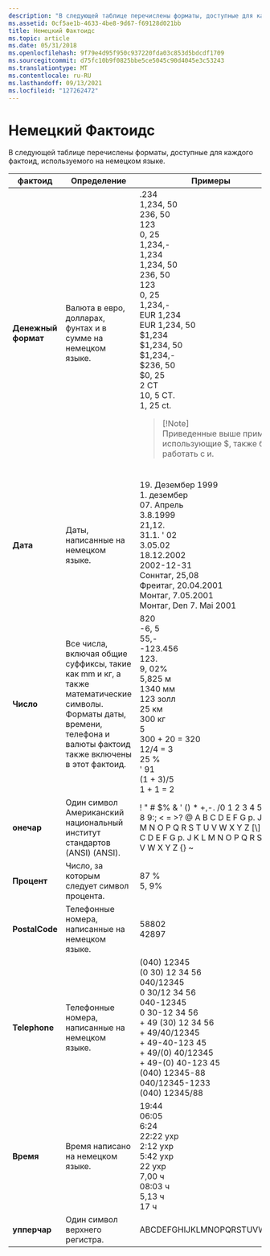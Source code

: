 ```yaml
---
description: "В следующей таблице перечислены форматы, доступные для каждого фактоид, используемого в немецком языке. Фактоиддефинитионексамплескурренцикурренци в евро, долларах, фунтах, а также написано на немецком языке. 234 1,234, 50 236, 50 123 0, 25 1,234,-1,234 1,234, 50 236, 50 123 0, 25 1,234,-EUR 1,234 EUR 1,234, 50 $1,234 $1,234, 50 $1,234,-$ 236, 50 $252 CT. 10, 5 CT. 1, 25 ct. Обратите внимание, что в приведенных выше примерах используется также и. Датедатес, написанный на немецком языке. 19. Дезембер 19991. Dezember07. Апрель 3.8.199921.12.31.1. ' 023.05.0218.12.20022002-12-31Sonntag, 25.08 Фреитаг, 20.04.2001 Монтаг, 7.05.2001 Montag, Den 7. Mai 2001NumberAll числа, включая общие суффиксы, такие как mm и кг, и математические символы. Форматы даты, времени, телефона и валюты фактоид также включены в этот фактоид. 820-6555,--123.456123.9, 02% 5.825 m1340 mm123 Zoll25 Km300 kg5300 + 20 = 32012/4 = 325% ' 91 (1 + 3)/51 + 1 = 2OneCharA Single Американский национальный институт стандартов (ANSI) (ANSI).! &\\#0034; \\# $% & \"() \\* +,-. /0 1 2 3 4 5 6 7 8 9:; < = >? @ A B C D E f G р. J K L M N O P Q R S T U V W X Y Z \\[ \\\\ \\] \\_ A B C D E F G р. J K L M N O P р. в..., а затем символ процента. 87% 5, 9% посталкодетелефоне цифр, написанных на немецком языке. 5880242897TelephoneTelephone числа на немецком языке ( 040) 12345 (0 30) 12 34 56040/123450 30/12 34 56040-123450 30-12 34 56 + 49 (30) 12 34 56 + 49/40/12345 + 49-40-123 45 + 49/(0) 40/12345 + 49-(0) 40-123 45 (040) 12345-88040/12345-1233 (040) 12345/88TimeTime, написанный на немецком языке. 19:4406:056:2422:22 Uhr2:12 Uhr5:42 Uhr22 Ухр 7.00 H08:03 h 5.13 H17 Хупперчара один Прописный символ. абкдефгхижклмнопкрстуввксиз "
ms.assetid: 0cf5ae1b-4633-4be8-9d67-f69128d021bb
title: Немецкий Фактоидс
ms.topic: article
ms.date: 05/31/2018
ms.openlocfilehash: 9f79e4d95f950c937220fda03c853d5bdcdf1709
ms.sourcegitcommit: d75fc10b9f0825bbe5ce5045c90d4045e3c53243
ms.translationtype: MT
ms.contentlocale: ru-RU
ms.lasthandoff: 09/13/2021
ms.locfileid: "127262472"
---
```

# <a name="german-factoids"></a>Немецкий Фактоидс

В следующей таблице перечислены форматы, доступные для каждого фактоид, используемого на немецком языке.



<table>
<colgroup>
<col  />
<col  />
<col  />
</colgroup>
<thead>
<tr class="header">
<th>фактоид</th>
<th>Определение</th>
<th>Примеры</th>
</tr>
</thead>
<tbody>
<tr class="odd">
<td><strong>Денежный формат</strong></td>
<td>Валюта в евро, долларах, фунтах и в сумме на немецком языке.<br/></td>
<td>.234  <br/> 1,234, 50  <br/> 236, 50  <br/> 123  <br/> 0, 25  <br/> 1,234,-  <br/>   1,234<br/>   1,234, 50<br/>   236, 50<br/>   123<br/>   0, 25<br/>   1,234,-<br/> EUR 1,234<br/> EUR 1,234, 50<br/> $1,234<br/> $1,234, 50<br/> $1,234,-<br/> $236, 50<br/> $0, 25<br/> 2 CT<br/> 10, 5 CT.<br/> 1, 25 ct.<br/>
<blockquote>
[!Note]<br />
Приведенные выше примеры, использующие $, также будут работать с и.
</blockquote>
<br/></td>
</tr>
<tr class="even">
<td><strong>Дата</strong></td>
<td>Даты, написанные на немецком языке.<br/></td>
<td>19. Дезембер 1999<br/> 1. дезембер<br/> 07. Апрель<br/> 3.8.1999<br/> 21,12.<br/> 31.1. ' 02<br/> 3.05.02<br/> 18.12.2002<br/> 2002-12-31<br/> Соннтаг, 25,08<br/> Фреитаг, 20.04.2001<br/> Монтаг, 7.05.2001<br/> Монтаг, Den 7. Mai 2001<br/></td>
</tr>
<tr class="odd">
<td><strong>Число</strong></td>
<td>Все числа, включая общие суффиксы, такие как mm и кг, а также математические символы. Форматы даты, времени, телефона и валюты фактоид также включены в этот фактоид.<br/></td>
<td>820<br/> -6, 5<br/> 55,-<br/> -123.456<br/> 123.<br/> 9, 02%<br/> 5,825 м<br/> 1340 мм<br/> 123 золл<br/> 25 км<br/> 300 кг<br/> 5<br/> 300 + 20 = 320<br/> 12/4 = 3<br/> 25 %<br/> ' 91<br/> (1 + 3)/5<br/> 1 + 1 = 2<br/></td>
</tr>
<tr class="even">
<td><strong>онечар</strong></td>
<td>Один символ Американский национальный институт стандартов (ANSI) (ANSI).<br/></td>
<td>! &quot; # $% & ' () * +,-. /0 1 2 3 4 5 6 7 8 9:; < = >? @ A B C D E F G р. J K L M N O P Q R S T U V W X Y Z [\] _ A B C D E F G р. J K L M N O P Q R S T U V W X Y Z {} ~             <br/></td>
</tr>
<tr class="odd">
<td><strong>Процент</strong></td>
<td>Число, за которым следует символ процента.<br/></td>
<td>87 %<br/> 5, 9%<br/></td>
</tr>
<tr class="even">
<td><strong>PostalCode</strong></td>
<td>Телефонные номера, написанные на немецком языке.<br/></td>
<td>58802<br/> 42897<br/></td>
</tr>
<tr class="odd">
<td><strong>Telephone</strong></td>
<td>Телефонные номера, написанные на немецком языке.<br/></td>
<td>(040) 12345<br/> (0 30) 12 34 56<br/> 040/12345<br/> 0 30/12 34 56<br/> 040-12345<br/> 0 30-12 34 56<br/> + 49 (30) 12 34 56<br/> + 49/40/12345<br/> + 49-40-123 45<br/> + 49/(0) 40/12345<br/> + 49-(0) 40-123 45<br/> (040) 12345-88<br/> 040/12345-1233<br/> (040) 12345/88<br/></td>
</tr>
<tr class="even">
<td><strong>Время</strong></td>
<td>Время написано на немецком языке.<br/></td>
<td>19:44<br/> 06:05<br/> 6:24<br/> 22:22 ухр<br/> 2:12 ухр<br/> 5:42 ухр<br/> 22 ухр<br/> 7,00 ч<br/> 08:03 ч<br/> 5,13 ч<br/> 17 ч<br/></td>
</tr>
<tr class="odd">
<td><strong>упперчар</strong></td>
<td>Один символ верхнего регистра.<br/></td>
<td>ABCDEFGHIJKLMNOPQRSTUVWXYZ<br/></td>
</tr>
</tbody>
</table>



 

 

 




